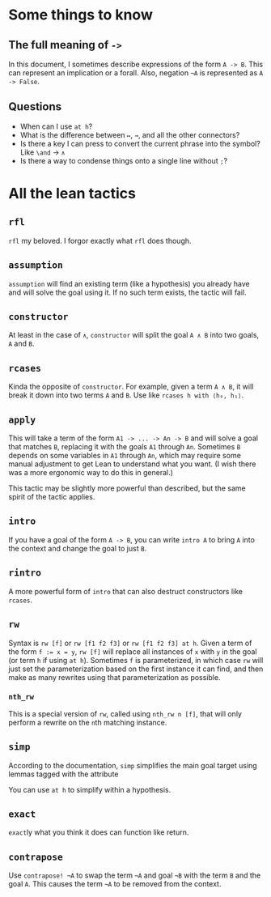 # Some things to know
## The full meaning of `->`
In this document, I sometimes describe expressions of the form `A -> B`. This can represent an implication or a forall. Also, negation `¬A` is represented as `A -> False`.

## Questions
- When can I use `at h`?
- What is the difference between `↦`, `→`, and all the other connectors?
- Is there a key I can press to convert the current phrase into the symbol? Like `\and` -> `∧`
- Is there a way to condense things onto a single line without `;`?


# All the lean tactics

## `rfl`
`rfl` my beloved. I forgor exactly what `rfl` does though.

## `assumption`
`assumption` will find an existing term (like a hypothesis) you already have and will solve the goal using it. If no such term exists, the tactic will fail.

## `constructor`
At least in the case of `∧`, `constructor` will split the goal `A ∧ B` into two goals, `A` and `B`.

## `rcases`
Kinda the opposite of `constructor`. For example, given a term `A ∧ B`, it will break it down into two terms `A` and `B`. Use like `rcases h with ⟨h₀, h₁⟩`.

## `apply`
This will take a term of the form `A1 -> ... -> An -> B` and will solve a goal that matches `B`, replacing it with the goals `A1` through `An`. Sometimes `B` depends on some variables in `A1` through `An`, which may require some manual adjustment to get Lean to understand what you want. (I wish there was a more ergonomic way to do this in general.)

This tactic may be slightly more powerful than described, but the same spirit of the tactic applies.

## `intro`
If you have a goal of the form `A -> B`, you can write `intro A` to bring `A` into the context and change the goal to just `B`.

## `rintro`
A more powerful form of `intro` that can also destruct constructors like `rcases`.

## `rw`
Syntax is `rw [f]` or `rw [f1 f2 f3]` or `rw [f1 f2 f3] at h`. Given a term of the form `f := x = y`, `rw [f]` will replace all instances of `x` with `y` in the goal (or term `h` if using `at h`). Sometimes `f` is parameterized, in which case `rw` will just set the parameterization based on the first instance it can find, and then make as many rewrites using that parameterization as possible.

### `nth_rw`
This is a special version of `rw`, called using `nth_rw n [f]`, that will only perform a rewrite on the `n`th matching instance.

## `simp`
According to the documentation, `simp` simplifies the main goal target using lemmas tagged with the attribute

You can use `at h` to simplify within a hypothesis.

## `exact`
`exact`ly what you think it does
can function like return.

## `contrapose`
Use `contrapose! ¬A` to swap the term `¬A` and goal `¬B` with the term `B` and the goal `A`. This causes the term `¬A` to be removed from the context.
